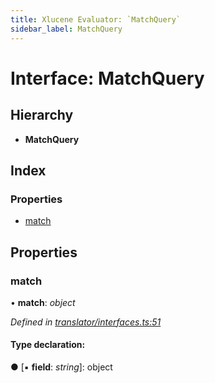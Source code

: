 ```yaml
---
title: Xlucene Evaluator: `MatchQuery`
sidebar_label: MatchQuery
---
```


# Interface: MatchQuery

## Hierarchy

* **MatchQuery**

## Index

### Properties

* [match](matchquery.md#match)

## Properties

###  match

• **match**: *object*

*Defined in [translator/interfaces.ts:51](https://github.com/terascope/teraslice/blob/fd211a8bb/packages/xlucene-evaluator/src/translator/interfaces.ts#L51)*

#### Type declaration:

● \[▪ **field**: *string*\]: object
